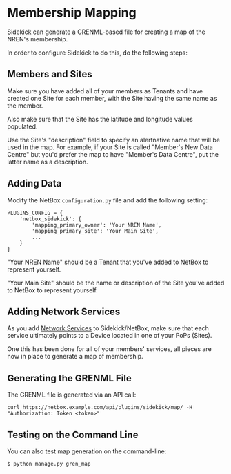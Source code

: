 # Membership Mapping

Sidekick can generate a GRENML-based file for creating a map of the NREN's membership.

In order to configure Sidekick to do this, do the following steps:

## Members and Sites

Make sure you have added all of your members as Tenants and have created one Site
for each member, with the Site having the same name as the member.

Also make sure that the Site has the latitude and longitude values populated.

Use the Site's "description" field to specify an alertnative name that will be
used in the map. For example, if your Site is called "Member's New Data Centre"
but you'd prefer the map to have "Member's Data Centre", put the latter name
as a description.

## Adding Data

Modify the NetBox `configuration.py` file and add the following setting:

```
PLUGINS_CONFIG = {
    'netbox_sidekick': {
        'mapping_primary_owner': 'Your NREN Name',
        'mapping_primary_site': 'Your Main Site',
        ...
    }
}
```

"Your NREN Name" should be a Tenant that you've added to NetBox to represent yourself.

"Your Main Site" should be the name or description of the Site you've added to NetBox
to represent yourself.

## Adding Network Services

As you add [Network Services](network_services.md) to Sidekick/NetBox, make sure that
each service ultimately points to a Device located in one of your PoPs (Sites).

One this has been done for all of your members' services, all pieces are now in place
to generate a map of membership.

## Generating the GRENML File

The GRENML file is generated via an API call:

```
curl https://netbox.example.com/api/plugins/sidekick/map/ -H "Authorization: Token <token>"
```

## Testing on the Command Line

You can also test map generation on the command-line:

```
$ python manage.py gren_map
```
